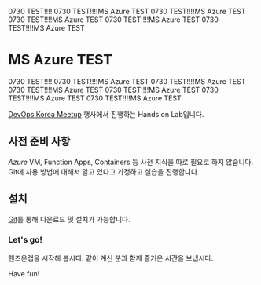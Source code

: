 0730 TEST!!!!
0730 TEST!!!!MS Azure TEST
0730 TEST!!!!MS Azure TEST
0730 TEST!!!!MS Azure TEST
0730 TEST!!!!MS Azure TEST
0730 TEST!!!!MS Azure TEST
# MS Azure TEST
0730 TEST!!!!
0730 TEST!!!!MS Azure TEST
0730 TEST!!!!MS Azure TEST
0730 TEST!!!!MS Azure TEST
0730 TEST!!!!MS Azure TEST
0730 TEST!!!!MS Azure TEST
0730 TEST!!!!MS Azure TEST

[DevOps Korea Meetup](http://meetup.devopskorea.com/201906/) 행사에서 진행하는 Hands on Lab입니다.

## 사전 준비 사항

*Azure* VM, Function Apps, Containers 등 사전 지식을 따로 필요로 하지 않습니다.
Git에 사용 방법에 대해서 알고 있다고 가정하고 실습을 진행합니다.

## 설치

[Git](https://git-scm.com/downloads)를 통해 다운로드 및 설치가 가능합니다.

### Let's go!

핸즈온랩을 시작해 봅시다. 같이 계신 분과 함께 즐거운 시간을 보냅시다.

Have fun!

